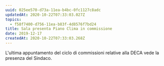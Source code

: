 ```yaml
---
uuid: 025ee570-d73a-11ea-b4bc-0fc1127c8adc
updatedAt: 2020-10-22T07:33:03.027Z
topics:
  - f58f7400-d756-11ea-b83f-4d8576f7bd24
title: Sala presenta Piano Clima in commissione
date: 2019-12-17
createdAt: 2020-10-22T07:33:03.268Z
---
```


L'ultima appuntamento del ciclo di commissioni relative alla DECA vede la presenza del Sindaco.
